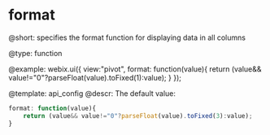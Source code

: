 format
=============


@short:
	specifies the format function for displaying data in all columns

@type: function



@example:
webix.ui({
	view:"pivot", 
	format: function(value){
		return (value&& value!="0"?parseFloat(value).toFixed(1):value);
	}
});


@template:	api_config
@descr:
The default value: 

~~~js
format: function(value){
	return (value&& value!="0"?parseFloat(value).toFixed(3):value);
}
~~~


